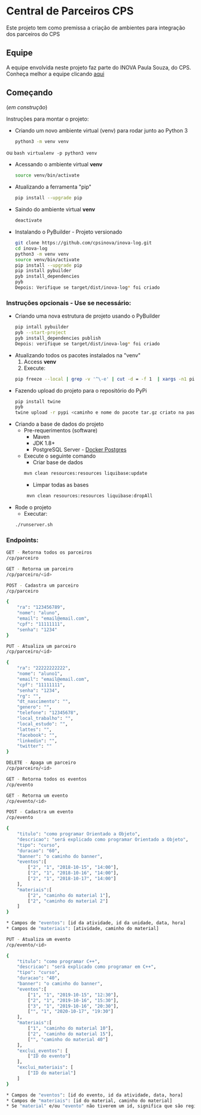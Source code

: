 # Central de Parceiros CPS

Este projeto tem como premissa a criação de ambientes para integração dos parceiros do CPS

## Equipe

A equipe envolvida neste projeto faz parte do INOVA Paula Souza, do CPS. Conheça melhor a equipe clicando [aqui](Equipe.md)

## Começando

(_em construção_)

Instruções para montar o projeto:
*  Criando um novo ambiente virtual (venv) para rodar junto ao Python 3
    ```bash
    python3 -m venv venv
    ```
ou
    ```bash
    virtualenv -p python3 venv
    ```
* Acessando o ambiente virtual **venv**
    ```bash
    source venv/bin/activate
    ```
* Atualizando a ferramenta "pip"
    ```bash
    pip install --upgrade pip
    ```
* Saindo do ambiente virtual **venv**
    ```bash
    deactivate
    ```
* Instalando o PyBuilder - Projeto versionado
    ```bash
    git clone https://github.com/cpsinova/inova-log.git
    cd inova-log
    python3 -m venv venv
    source venv/bin/activate
    pip install --upgrade pip
    pip install pybuilder
    pyb install_dependencies
    pyb
    Depois: Verifique se target/dist/inova-log* foi criado
    ```

### Instruções opcionais - Use se necessário: ###

* Criando uma nova estrutura de projeto usando o PyBuilder
    ```bash
    pip intall pybuilder
    pyb --start-project
    pyb install_dependencies publish
    Depois: verifique se target/dist/inova-log* foi criado
    
    ```
* Atualizando todos os pacotes instalados na "venv"
 	1. Access **venv**
 	2. Execute: 
    ```bash 
    pip freeze --local | grep -v '^\-e' | cut -d = -f 1  | xargs -n1 pip install -U 
    ```
* Fazendo upload do projeto para o repositório do PyPi
    ```bash
    pip install twine
    pyb
    twine upload -r pypi <caminho e nome do pacote tar.gz criato na pasta TARGET>
    ```
* Criando a base de dados do projeto
    * Pre-requerimentos (software)
        * Maven
        * JDK 1.8+
        * PostgreSQL Server - [Docker Postgres](https://hub.docker.com/_/postgres/)
    * Execute o seguinte comando
        * Criar base de dados
         ```bash
         mvn clean resources:resources liquibase:update
         ```
         * Limpar todas as bases
         ```bash
          mvn clean resources:resources liquibase:dropAll
         ```   
* Rode o projeto
    * Executar:
    ```bash
    ./runserver.sh

### Endpoints: ###
```bash
GET - Retorna todos os parceiros
/cp/parceiro
```
```bash
GET - Retorna um parceiro
/cp/parceiro/<id>
```
```bash
POST - Cadastra um parceiro
/cp/parceiro

{
    "ra": "123456789", 
    "nome": "aluno", 
    "email": "email@email.com", 
    "cpf": "11111111", 
    "senha": "1234"
}
```
```bash
PUT - Atualiza um parceiro
/cp/parceiro/<id>

{
    "ra": "22222222222", 
    "nome": "aluno1", 
    "email": "email@email.com", 
    "cpf": "11111111", 
    "senha": "1234", 
    "rg": "", 
    "dt_nascimento": "", 
    "genero": "", 
    "telefone": "12345678", 
    "local_trabalho": "", 
    "local_estudo": "", 
    "lattes": "", 
    "facebook": "", 
    "linkedin": "", 
    "twitter": ""
}
```
```bash
DELETE - Apaga um parceiro
/cp/parceiro/<id>
```
```bash
GET - Retorna todos os eventos
/cp/evento
```
```bash
GET - Retorna um evento
/cp/evento/<id>
```
```bash
POST - Cadastra um evento
/cp/evento

{
	"titulo": "como programar Orientado a Objeto", 
	"descricao": "será explicado como programar Orientado a Objeto", 
	"tipo": "curso", 
	"duracao": "60", 
	"banner": "o caminho do banner", 
	"eventos":[
		["2", "1", "2018-10-15", "14:00"], 
		["2", "1", "2018-10-16", "14:00"], 
		["2", "1", "2018-10-17", "14:00"]
	], 
	"materiais":[
		["2", "caminho do material 1"], 
		["2", "caminho do material 2"]
	]
}

* Campos de "eventos": [id da atividade, id da unidade, data, hora]
* Campos de "materiais": [atividade, caminho do material]
```
```bash
PUT - Atualiza um evento
/cp/evento/<id>

{
	"titulo": "como programar C++", 
	"descricao": "será explicado como programar em C++", 
	"tipo": "curso", 
	"duracao": "40", 
	"banner": "o caminho do banner", 
	"eventos":[
		["1", "1", "2019-10-15", "12:30"], 
		["2", "1", "2019-10-16", "15:30"], 
		["3", "1", "2019-10-16", "20:30"],
		["", "1", "2020-10-17", "19:30"]
	], 
	"materiais":[
		["1", "caminho do material 10"],
		["2", "caminho do material 15"],
		["", "caminho do material 40"]
	], 
	"exclui_eventos": [
		["ID do evento"]
	], 
	"exclui_materiais": [
		["ID do material"]
	]
}

* Campos de "eventos": [id do evento, id da atividade, data, hora]
* Campos de "materiais": [id do material, caminho do material]
* Se "material" e/ou "evento" não tiverem um id, significa que são registros novos e precisam ser cadastrados
```
